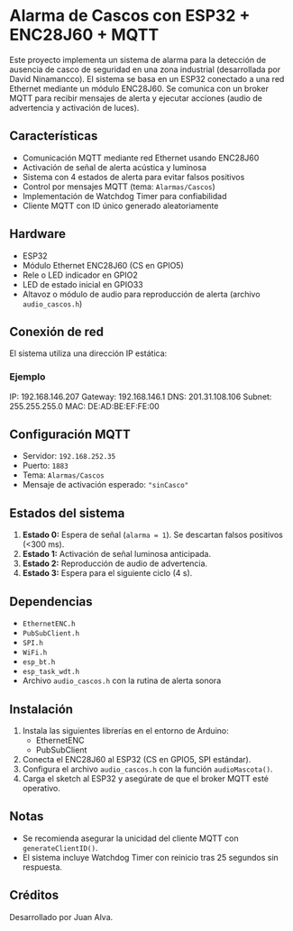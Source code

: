 # Alarma de Cascos con ESP32 + ENC28J60 + MQTT

Este proyecto implementa un sistema de alarma para la detección de ausencia de casco de seguridad en una zona industrial (desarrollada por David Ninamancco). El sistema se basa en un ESP32 conectado a una red Ethernet mediante un módulo ENC28J60. Se comunica con un broker MQTT para recibir mensajes de alerta y ejecutar acciones (audio de advertencia y activación de luces).

## Características

- Comunicación MQTT mediante red Ethernet usando ENC28J60
- Activación de señal de alerta acústica y luminosa
- Sistema con 4 estados de alerta para evitar falsos positivos
- Control por mensajes MQTT (tema: `Alarmas/Cascos`)
- Implementación de Watchdog Timer para confiabilidad
- Cliente MQTT con ID único generado aleatoriamente

## Hardware

- ESP32
- Módulo Ethernet ENC28J60 (CS en GPIO5)
- Rele o LED indicador en GPIO2
- LED de estado inicial en GPIO33
- Altavoz o módulo de audio para reproducción de alerta (archivo `audio_cascos.h`)

## Conexión de red

El sistema utiliza una dirección IP estática:

### Ejemplo

IP: 192.168.146.207
Gateway: 192.168.146.1
DNS: 201.31.108.106
Subnet: 255.255.255.0
MAC: DE:AD:BE:EF:FE:00

## Configuración MQTT

- Servidor: `192.168.252.35`
- Puerto: `1883`
- Tema: `Alarmas/Cascos`
- Mensaje de activación esperado: `"sinCasco"`

## Estados del sistema

1. **Estado 0:** Espera de señal (`alarma = 1`). Se descartan falsos positivos (<300 ms).
2. **Estado 1:** Activación de señal luminosa anticipada.
3. **Estado 2:** Reproducción de audio de advertencia.
4. **Estado 3:** Espera para el siguiente ciclo (4 s).

## Dependencias

- `EthernetENC.h`
- `PubSubClient.h`
- `SPI.h`
- `WiFi.h`
- `esp_bt.h`
- `esp_task_wdt.h`
- Archivo `audio_cascos.h` con la rutina de alerta sonora

## Instalación

1. Instala las siguientes librerías en el entorno de Arduino:
   - EthernetENC
   - PubSubClient
2. Conecta el ENC28J60 al ESP32 (CS en GPIO5, SPI estándar).
3. Configura el archivo `audio_cascos.h` con la función `audioMascota()`.
4. Carga el sketch al ESP32 y asegúrate de que el broker MQTT esté operativo.

## Notas

- Se recomienda asegurar la unicidad del cliente MQTT con `generateClientID()`.
- El sistema incluye Watchdog Timer con reinicio tras 25 segundos sin respuesta.

## Créditos

Desarrollado por Juan Alva.